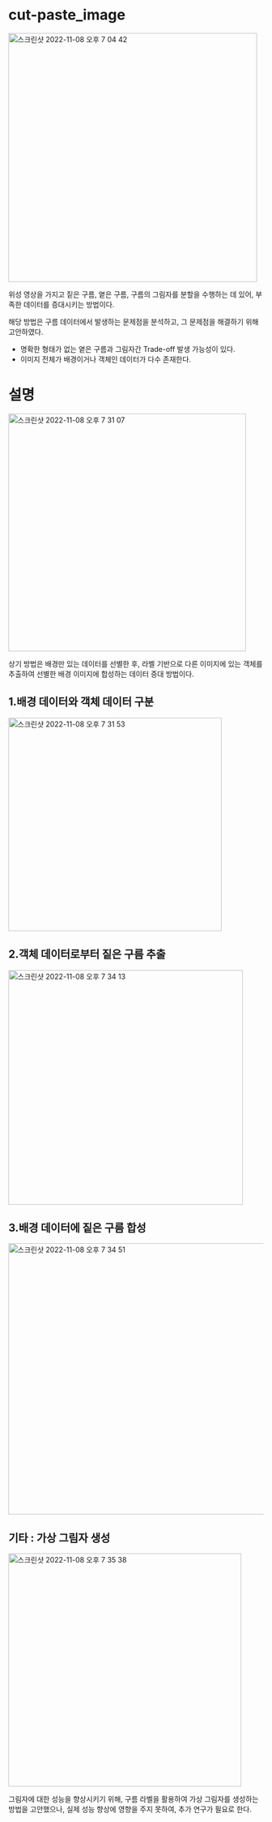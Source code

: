 # cut-paste_image
<img width="491" alt="스크린샷 2022-11-08 오후 7 04 42" src="https://user-images.githubusercontent.com/90492809/200548864-ccb01711-1bdb-421b-842b-942ff45aaa78.png">


위성 영상을 가지고 짙은 구름, 옅은 구름, 구름의 그림자를 분할을 수행하는 데 있어, 부족한 데이터를 증대시키는 방법이다.

해당 방법은 구름 데이터에서 발생하는 문제점을 분석하고, 그 문제점을 해결하기 위해 고안하였다.
- 명확한 형태가 없는 옅은 구름과 그림자간 Trade-off 발생 가능성이 있다.
- 이미지 전체가 배경이거나 객체인 데이터가 다수 존재한다.

# 설명
<img width="469" alt="스크린샷 2022-11-08 오후 7 31 07" src="https://user-images.githubusercontent.com/90492809/200549053-a52865c2-ca66-4465-b224-0e61c3b0bfb4.png">

상기 방법은 배경만 있는 데이터를 선별한 후, 라벨 기반으로 다른 이미지에 있는 객체를 추출하여 선별한 배경 이미지에 합성하는 데이터 증대 방법이다.

## 1.배경 데이터와 객체 데이터 구분
<img width="421" alt="스크린샷 2022-11-08 오후 7 31 53" src="https://user-images.githubusercontent.com/90492809/200549234-2ad81c0a-c3c0-48a8-b127-70d1fec2b05b.png">

## 2.객체 데이터로부터 짙은 구름 추출
<img width="463" alt="스크린샷 2022-11-08 오후 7 34 13" src="https://user-images.githubusercontent.com/90492809/200549283-9f3f09d0-8d21-4b7c-9043-95cbf0e8f569.png">

## 3.배경 데이터에 짙은 구름 합성
<img width="535" alt="스크린샷 2022-11-08 오후 7 34 51" src="https://user-images.githubusercontent.com/90492809/200549348-d1ed33fe-cb3e-49c6-9d3f-593cad86c23d.png">

## 기타 : 가상 그림자 생성
<img width="460" alt="스크린샷 2022-11-08 오후 7 35 38" src="https://user-images.githubusercontent.com/90492809/200549397-69a10db4-593d-4aff-b028-c96ef569966d.png">

그림자에 대한 성능을 향상시키기 위해, 구름 라벨을 활용하여 가상 그림자를 생성하는 방법을 고안했으나, 실제 성능 향상에 영향을 주지 못하여, 추가 연구가 필요로 한다. 
